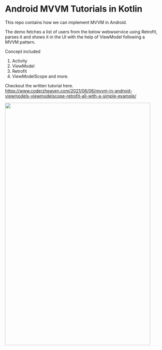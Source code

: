 # Android MVVM Tutorials in Kotlin

This repo contains how we can implement MVVM in Android.

The demo fetches a list of users from the below webwservice using Retrofit, parses it and shows it in the UI with the help of ViewModel following a MVVM pattern.

Concept included

1. Activity
2. ViewModel
3. Retrofit
4. ViewModelScope and more.

Checkout the written tutorial here.
https://www.coderzheaven.com/2021/06/06/mvvm-in-android-viewmodels-viewmodelscope-retrofit-all-with-a-simple-example/

<img src="https://www.coderzheaven.com/wp-content/uploads/2021/06/Screenshot_1622949415.png" width="480" height="800">
